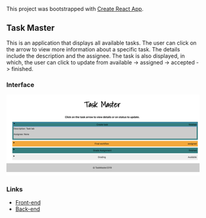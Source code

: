 This project was bootstrapped with [Create React App](https://github.com/facebook/create-react-app).

## Task Master
This is an application that displays all available tasks. The user can click on the arrow to view more information about a specific task. The details include the description and the assignee. The task is also displayed, in which, the user can click to update from available -> assigned -> accepted -> finished.

### Interface
![alt app_photo](photo.png)

### Links
* [Front-end](https://master.d1ouueqql1w4yj.amplifyapp.com/)
* [Back-end](http://taskmasterapp.us-east-2.elasticbeanstalk.com/tasks)
